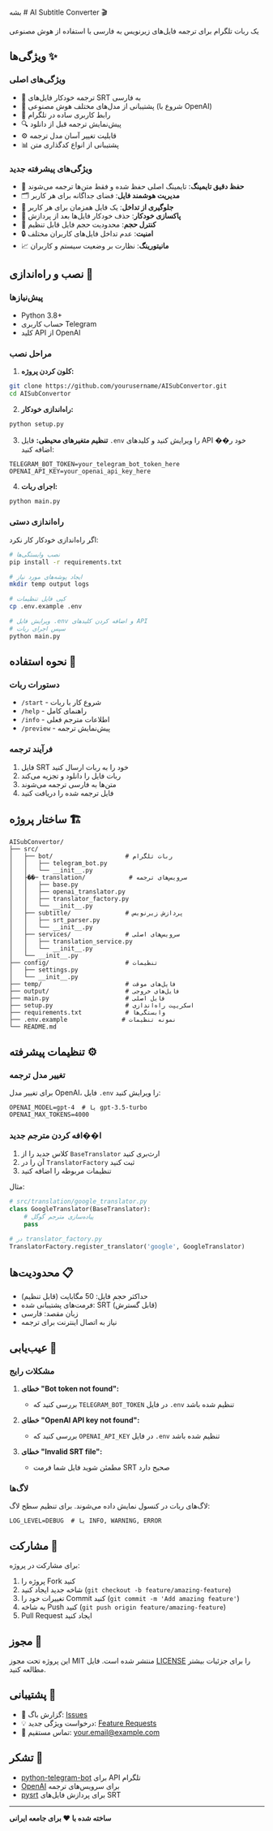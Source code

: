  بشه # AI Subtitle Converter 🎬

یک ربات تلگرام برای ترجمه فایل‌های زیرنویس به فارسی با استفاده از هوش مصنوعی

## ویژگی‌ها ✨

### ویژگی‌های اصلی
- 🤖 ترجمه خودکار فایل‌های SRT به فارسی
- 🔄 پشتیبانی از مدل‌های مختلف هوش مصنوعی (شروع با OpenAI)
- 📱 رابط کاربری ساده در تلگرام
- 🔍 پیش‌نمایش ترجمه قبل از دانلود
- ⚙️ قابلیت تغییر آسان مدل ترجمه
- 📊 پشتیبانی از انواع کدگذاری متن

### ویژگی‌های پیشرفته جدید
- 🎯 **حفظ دقیق تایمینگ**: تایمینگ اصلی حفظ شده و فقط متن‌ها ترجمه می‌شوند
- 🗂️ **مدیریت هوشمند فایل**: فضای جداگانه برای هر کاربر
- 🚫 **جلوگیری از تداخل**: یک فایل همزمان برای هر کاربر
- 🧹 **پاکسازی خودکار**: حذف خودکار فایل‌ها بعد از پردازش
- 📏 **کنترل حجم**: محدودیت حجم فایل قابل تنظیم
- 🔒 **امنیت**: عدم تداخل فایل‌های کاربران مختلف
- 📈 **مانیتورینگ**: نظارت بر وضعیت سیستم و کاربران

## نصب و راه‌اندازی 🚀

### پیش‌نیازها
- Python 3.8+
- حساب کاربری Telegram
- کلید API از OpenAI

### مراحل نصب

1. **کلون کردن پروژه:**
```bash
git clone https://github.com/yourusername/AISubConvertor.git
cd AISubConvertor
```

2. **راه‌اندازی خودکار:**
```bash
python setup.py
```

3. **تنظیم متغیرهای محیطی:**
فایل `.env` را ویرایش کنید و کلیدهای API خود ر�� اضافه کنید:
```env
TELEGRAM_BOT_TOKEN=your_telegram_bot_token_here
OPENAI_API_KEY=your_openai_api_key_here
```

4. **اجرای ربات:**
```bash
python main.py
```

### راه‌اندازی دستی

اگر راه‌اندازی خودکار کار نکرد:

```bash
# نصب وابستگی‌ها
pip install -r requirements.txt

# ایجاد پوشه‌های مورد نیاز
mkdir temp output logs

# کپی فایل تنظیمات
cp .env.example .env

# ویرایش فایل .env و اضافه کردن کلیدهای API
# سپس اجرای ربات
python main.py
```

## نحوه استفاده 📖

### دستورات ربات

- `/start` - شروع کار با ربات
- `/help` - راهنمای کامل
- `/info` - اطلاعات مترجم فعلی
- `/preview` - پیش‌نمایش ترجمه

### فرآیند ترجمه

1. فایل SRT خود را به ربات ارسال کنید
2. ربات فایل را دانلود و تجزیه می‌کند
3. متن‌ها به فارسی ترجمه می‌شوند
4. فایل ترجمه شده را دریافت کنید

## ساختار پروژه 🏗️

```
AISubConvertor/
├── src/
│   ├── bot/                    # ربات تلگرام
│   │   ├── telegram_bot.py
│   │   └── __init__.py
│   ├��─ translation/            # سرویس‌های ترجمه
│   │   ├── base.py
│   │   ├── openai_translator.py
│   │   ├── translator_factory.py
│   │   └── __init__.py
│   ├── subtitle/               # پردازش زیرنویس
│   │   ├── srt_parser.py
│   │   └── __init__.py
│   ├── services/               # سرویس‌های اصلی
│   │   ├── translation_service.py
│   │   └── __init__.py
│   └── __init__.py
├── config/                     # تنظیمات
│   ├── settings.py
│   └── __init__.py
├── temp/                       # فایل‌های موقت
├── output/                     # فایل‌های خروجی
├── main.py                     # فایل اصلی
├── setup.py                    # اسکریپت راه‌اندازی
├── requirements.txt            # وابستگی‌ها
├── .env.example               # نمونه تنظیمات
└── README.md
```

## تنظیمات پیشرفته ⚙️

### تغییر مدل ترجمه

برای تغییر مدل OpenAI، فایل `.env` را ویرایش کنید:

```env
OPENAI_MODEL=gpt-4  # یا gpt-3.5-turbo
OPENAI_MAX_TOKENS=4000
```

### ا��افه کردن مترجم جدید

1. کلاس جدید را از `BaseTranslator` ارث‌بری کنید
2. آن را در `TranslatorFactory` ثبت کنید
3. تنظیمات مربوطه را اضافه کنید

مثال:
```python
# src/translation/google_translator.py
class GoogleTranslator(BaseTranslator):
    # پیاده‌سازی مترجم گوگل
    pass

# در translator_factory.py
TranslatorFactory.register_translator('google', GoogleTranslator)
```

## محدودیت‌ها 📋

- حداکثر حجم فایل: 50 مگابایت (قابل تنظیم)
- فرمت‌های پشتیبانی شده: SRT (قابل گسترش)
- زبان مقصد: فارسی
- نیاز به اتصال اینترنت برای ترجمه

## عیب‌یابی 🔧

### مشکلات رایج

1. **خطای "Bot token not found":**
   - بررسی کنید که `TELEGRAM_BOT_TOKEN` در فایل `.env` تنظیم شده باشد

2. **خطای "OpenAI API key not found":**
   - بررسی کنید که `OPENAI_API_KEY` در فایل `.env` تنظیم شده باشد

3. **خطای "Invalid SRT file":**
   - مطمئن شوید فایل شما فرمت SRT صحیح دارد

### لاگ‌ها

لاگ‌های ربات در کنسول نمایش داده می‌شوند. برای تنظیم سطح لاگ:

```env
LOG_LEVEL=DEBUG  # یا INFO, WARNING, ERROR
```

## مشارکت 🤝

برای مشارکت در پروژه:

1. پروژه را Fork کنید
2. شاخه جدید ایجاد کنید (`git checkout -b feature/amazing-feature`)
3. تغییرات خود را Commit کنید (`git commit -m 'Add amazing feature'`)
4. به شاخه Push کنید (`git push origin feature/amazing-feature`)
5. Pull Request ایجاد کنید

## مجوز 📄

این پروژه تحت مجوز MIT منتشر شده است. فایل [LICENSE](LICENSE) را برای جزئیات بیشتر مطالعه کنید.

## پشتیبانی 💬

- 🐛 گزارش باگ: [Issues](https://github.com/yourusername/AISubConvertor/issues)
- 💡 درخواست ویژگی جدید: [Feature Requests](https://github.com/yourusername/AISubConvertor/issues)
- 📧 تماس مستقیم: your.email@example.com

## تشکر 🙏

- [python-telegram-bot](https://github.com/python-telegram-bot/python-telegram-bot) برای API تلگرام
- [OpenAI](https://openai.com/) برای سرویس‌های ترجمه
- [pysrt](https://github.com/byroot/pysrt) برای پردازش فایل‌های SRT

---

**ساخته شده با ❤️ برای جامعه ایرانی**